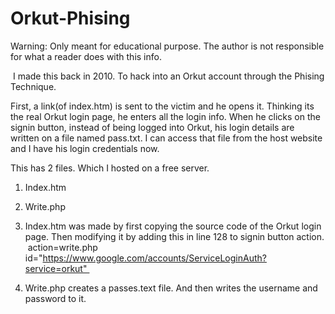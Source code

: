 # Orkut-Phising
 Warning: Only meant for educational purpose. The author is not responsible for what a reader does with this info. 

 I made this back in 2010. To hack into an Orkut account through the Phising Technique.    

First, a link(of index.htm) is sent to the victim and he opens it. Thinking its the real Orkut login page, he enters all the login info. When he clicks on the signin button, instead of being logged into Orkut, his login details are written on a file named pass.txt. I can access that file from the host website and I have his login credentials now.   

This has 2 files. Which I hosted on a free server. 

1. Index.htm
2. Write.php


1. Index.htm was made by first copying the source code of the Orkut login page. Then modifying it by adding this in line 128 to signin button action.  action=write.php id="https://www.google.com/accounts/ServiceLoginAuth?service=orkut" 

2. Write.php creates a passes.text file. And then writes the username and password to it.



